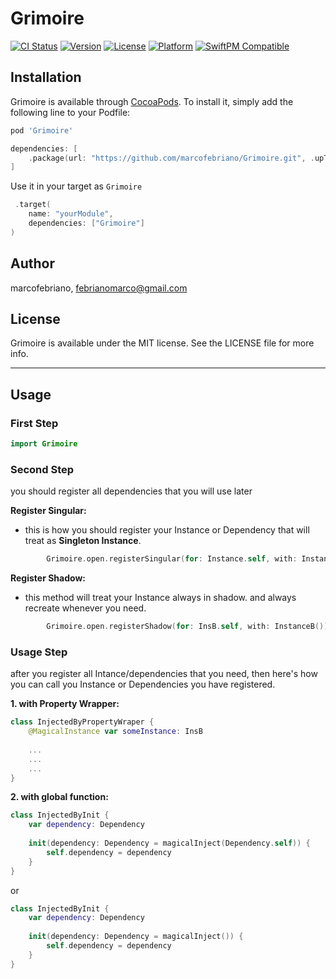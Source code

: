 # Grimoire

[![CI Status](https://img.shields.io/travis/marcofebriano/Grimoire.svg?style=flat)](https://travis-ci.org/marcofebriano/Grimoire)
[![Version](https://img.shields.io/cocoapods/v/Grimoire.svg?style=flat)](https://cocoapods.org/pods/Grimoire)
[![License](https://img.shields.io/cocoapods/l/Grimoire.svg?style=flat)](https://cocoapods.org/pods/Grimoire)
[![Platform](https://img.shields.io/cocoapods/p/Grimoire.svg?style=flat)](https://cocoapods.org/pods/Grimoire)
[![SwiftPM Compatible](https://img.shields.io/badge/SwiftPM-Compatible-brightgreen)](https://swift.org/package-manager/)

## Installation

Grimoire is available through [CocoaPods](https://cocoapods.org). To install
it, simply add the following line to your Podfile:

```ruby
pod 'Grimoire'
```

```swift
dependencies: [
    .package(url: "https://github.com/marcofebriano/Grimoire.git", .upToNextMajor(from: "1.0.0"))
]
```

Use it in your target as `Grimoire`

```swift
 .target(
    name: "yourModule",
    dependencies: ["Grimoire"]
)
```

## Author

marcofebriano, febrianomarco@gmail.com

## License

Grimoire is available under the MIT license. See the LICENSE file for more info.

---

## Usage

### First Step
```swift
import Grimoire
```

### Second Step
you should register all dependencies that you will use later

**Register Singular:**
- this is how you should register your Instance or Dependency that will treat as **Singleton Instance**.
```swift
        Grimoire.open.registerSingular(for: Instance.self, with: InstanceA())
```

**Register Shadow:**
- this method will treat your Instance always in shadow. and always recreate whenever you need.
```swift
        Grimoire.open.registerShadow(for: InsB.self, with: InstanceB())
```

### Usage Step
after you register all Intance/dependencies that you need, then here's how you can call you Instance or Dependencies you have registered.

**1. with Property Wrapper:**
```swift
class InjectedByPropertyWraper {
    @MagicalInstance var someInstance: InsB
    
    ...
    ...
    ...
}
```

**2. with global function:**

```swift
class InjectedByInit {
    var dependency: Dependency
    
    init(dependency: Dependency = magicalInject(Dependency.self)) {
        self.dependency = dependency
    }
}
```

or

```swift
class InjectedByInit {
    var dependency: Dependency
    
    init(dependency: Dependency = magicalInject()) {
        self.dependency = dependency
    }
}

